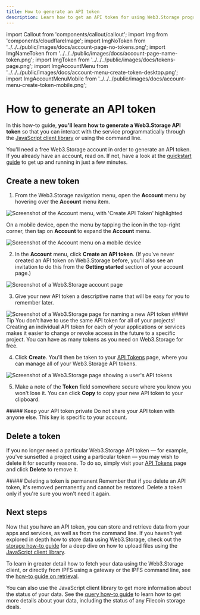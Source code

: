 ```yaml
---
title: How to generate an API token
description: Learn how to get an API token for using Web3.Storage programmatically in this quick how-to guide.
---
```


import Callout from 'components/callout/callout';
import Img from 'components/cloudflareImage';
import ImgNoToken from '../../../public/images/docs/account-page-no-tokens.png';
import ImgNameToken from '../../../public/images/docs/account-page-name-token.png';
import ImgToken from '../../../public/images/docs/tokens-page.png';
import ImgAccountMenu from '../../../public/images/docs/account-menu-create-token-desktop.png';
import ImgAccountMenuMobile from '../../../public/images/docs/account-menu-create-token-mobile.png';

# How to generate an API token

In this how-to guide, **you'll learn how to generate a Web3.Storage API token** so that you can interact with the service programmatically through the [JavaScript client library](/docs/reference/js-client-library) or using the command line.

You'll need a free Web3.Storage account in order to generate an API token. If you already have an account, read on. If not, have a look at the [quickstart guide](/docs/intro#quickstart) to get up and running in just a few minutes.

## Create a new token

1. From the Web3.Storage navigation menu, open the **Account** menu by hovering over the **Account** menu item.

<Img src={ImgAccountMenu} alt="Screenshot of the Account menu, with 'Create API Token' highlighted" />

On a mobile device, open the menu by tapping the icon in the top-right corner, then tap on **Account** to expand the **Account** menu.

<Img src={ImgAccountMenuMobile} alt="Screenshot of the Account menu on a mobile device" />

2. In the **Account** menu, click **Create an API token**. (If you've never created an API token on Web3.Storage before, you'll also see an invitation to do this from the **Getting started** section of your account page.)

<Img src={ImgNoToken} alt="Screenshot of a Web3.Storage account page" />

3. Give your new API token a descriptive name that will be easy for you to remember later.

<Img src={ImgNameToken} alt="Screenshot of a Web3.Storage page for naming a new API token" />

<Callout type="info">
##### Tip
You don't have to use the same API token for all of your projects! Creating an individual API token for each of your applications or services makes it easier to change or revoke access in the future to a specific project. You can have as many tokens as you need on Web3.Storage for free.
</Callout>

4. Click **Create**. You'll then be taken to your [API Tokens](https://web3.storage/tokens) page, where you can manage all of your Web3.Storage API tokens.

<Img src={ImgToken} alt="Screenshot of a Web3.Storage page showing a user's API tokens" />

5. Make a note of the **Token** field somewhere secure where you know you won't lose it. You can click **Copy** to copy your new API token to your clipboard.

<Callout type="warning">
##### Keep your API token private
Do not share your API token with anyone else. This key is specific to your account.
</Callout>

## Delete a token

If you no longer need a particular Web3.Storage API token — for example, you've sunsetted a project using a particular token — you may wish to delete it for security reasons. To do so, simply visit your [API Tokens](https://web3.storage/tokens) page and click **Delete** to remove it.

<Callout type="warning">
##### Deleting a token is permanent
Remember that if you delete an API token, it's removed permanently and cannot be restored. Delete a token only if you're sure you won't need it again.
</Callout>

## Next steps

Now that you have an API token, you can store and retrieve data from your apps and services, as well as from the command line. If you haven't yet explored in depth how to store data using Web3.Storage, check out the [storage how-to guide](/docs/how-tos/store) for a deep dive on how to upload files using the [JavaScript client library](/docs/reference/js-client-library).

To learn in greater detail how to fetch your data using the Web3.Storage client, or directly from IPFS using a gateway or the IPFS command line, see the [how-to guide on retrieval](/docs/how-tos/retrieve).

You can also use the JavaScript client library to get more information about the status of your data. See the [query how-to guide](/docs/how-tos/query) to learn how to get more details about your data, including the status of any Filecoin storage deals.
